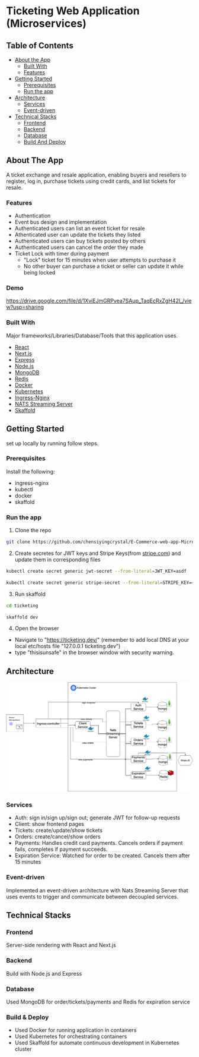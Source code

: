 # Ticketing Web Application (Microservices) 

<!-- TABLE OF CONTENTS -->
## Table of Contents
* [About the App](#about-the-app)
  * [Built With](#built-with)
  * [Features](#features)
* [Getting Started](#getting-started)
  * [Prerequisites](#prerequisites)
  * [Run the app](#run-the-app)
* [Architecture](#architecture)
  * [Services](#services)
  * [Event-driven](#event-driven)
* [Technical Stacks](#architecture)
  * [Frontend](#services)
  * [Backend](#event-driven)
  * [Database](#architecture)
  * [Build And Deploy](#build-and-deploy)

<!-- ABOUT THE APP -->
## About The App
A ticket exchange and resale application, enabling buyers and resellers to register, log in, purchase tickets using credit cards, and list tickets for resale.

### Features
* Authentication
* Event bus design and implementation
* Authenticated users can list an event ticket for resale
* Athenticated user can update the tickets they listed
* Authenticated users can buy tickets posted by others
* Authenticated users can cancel the order they made
* Ticket Lock with timer during payment
    * "Lock" ticket for 15 minutes when user attempts to purchase it
    * No other buyer can purchase a ticket or seller can update it while being locked
    
### Demo
https://drive.google.com/file/d/1XviEJmGRPvea7SAup_TaqEcRxZgH42I_/view?usp=sharing

### Built With
Major frameworks/Libraries/Database/Tools that this application uses. 
* [React](https://react.dev/)
* [Next.js](https://nextjs.org/)
* [Express](https://expressjs.com/)
* [Node.js](https://nodejs.org/en)
* [MongoDB](https://www.mongodb.com/)
* [Redis](https://redis.io/)
* [Docker](https://www.docker.com/)
* [Kubernetes](https://kubernetes.io/)
* [Ingress-Nginx](https://docs.nginx.com/nginx-ingress-controller/)
* [NATS Streaming Server](https://nats.io/)
* [Skaffold](https://skaffold.dev/)

<!-- GETTING STARTED -->
## Getting Started
set up locally by running follow steps.

### Prerequisites
Install the following:
* ingress-nginx
* kubectl
* docker
* skaffold

### Run the app
1. Clone the repo
```sh
git clone https://github.com/chensiyingcrystal/E-Commerce-web-app-Microservices-.git
```
2. Create secretes for JWT keys and Stripe Keys(from [stripe.com]) and update them in corresponding files
```sh
kubectl create secret generic jwt-secret --from-literal=JWT_KEY=asdf
```
```sh
kubectl create secret generic stripe-secret --from-literal=STRIPE_KEY=<STRIPE_SECRET_KEY>
```
3. Run skaffold
```sh
cd ticketing
```
```sh
skaffold dev
```
4. Open the browser 
* Navigate to "https://ticketing.dev/"
(remember to add local DNS at your local etc/hosts file "127.0.0.1 ticketing.dev")
* type "thisisunsafe" in the browser window with security warning.

<!-- Architecture -->
## Architecture
<div>
    <img src="diagrams/architecture.png" >
</div>

### Services
* Auth: sign in/sign up/sign out; generate JWT for follow-up requests
* Client: show frontend pages
* Tickets: create/update/show tickets 
* Orders: create/cancel/show orders
* Payments: Handles credit card payments. Cancels orders if payment fails, completes if payment succeeds.
* Expiration Service: Watched for order to be created. Cancels them after 15 minutes

### Event-driven 
Implemented an event-driven architecture with Nats Streaming Server that uses events to trigger and communicate between decoupled services. 

<!-- Technical Stacks -->
## Technical Stacks
### Frontend
Server-side rendering with React and Next.js
### Backend
Build with Node.js and Express
### Database
Used MongoDB for order/tickets/payments and Redis for expiration service
### Build & Deploy
* Used Docker for running application in containers
* Used Kubernetes for orchestrating containers
* Used Skaffold for automate continuous development in Kubernetes cluster


<!-- MARKDOWN LINKS & IMAGES -->
[stripe.com]: https://stripe.com/


